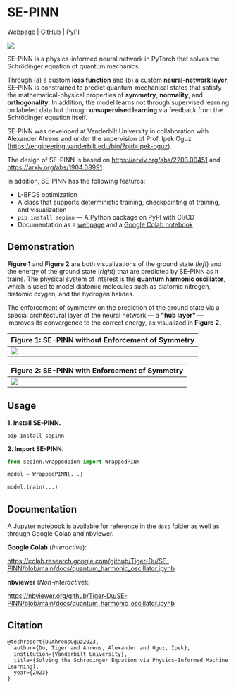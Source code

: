 # SE-PINN

[Webpage](https://tiger-du.github.io/sepinn.html) | [GitHub](https://github.com/Tiger-Du/SE-PINN) | [PyPI](https://pypi.org/project/sepinn/)

<img src=https://raw.githubusercontent.com/Tiger-Du/SE-PINN/main/assets/enforcement_of_symmetry.gif>

SE-PINN is a physics-informed neural network in PyTorch that solves the Schrödinger equation of quantum mechanics.

Through (a) a custom __loss function__ and (b) a custom __neural-network layer__, SE-PINN is constrained to predict quantum-mechanical states that satisfy the mathematical-physical properties of __symmetry__, __normality__, and __orthogonality__. In addition, the model learns not through supervised learning on labeled data but through __unsupervised learning__ via feedback from the Schrödinger equation itself.

SE-PINN was developed at Vanderbilt University in collaboration with Alexander Ahrens and under the supervision of Prof. Ipek Oguz (https://engineering.vanderbilt.edu/bio/?pid=ipek-oguz).

The design of SE-PINN is based on https://arxiv.org/abs/2203.00451 and https://arxiv.org/abs/1904.08991.

In addition, SE-PINN has the following features:
- L-BFGS optimization
- A class that supports deterministic training, checkpointing of training, and visualization
- `pip install sepinn` — A Python package on PyPI with CI/CD
- Documentation as a [webpage](https://tiger-du.github.io/sepinn.html) and a [Google Colab notebook](https://colab.research.google.com/github/Tiger-Du/SE-PINN/blob/main/docs/quantum_harmonic_oscillator.ipynb
)

## Demonstration

__Figure 1__ and __Figure 2__ are both visualizations of the ground state (_left_) and the energy of the ground state (_right_) that are predicted by SE-PINN as it trains. The physical system of interest is the __quantum harmonic oscillator__, which is used to model diatomic molecules such as diatomic nitrogen, diatomic oxygen, and the hydrogen halides.

The enforcement of symmetry on the prediction of the ground state via a special architectural layer of the neural network — a __"hub layer"__ — improves its convergence to the correct energy, as visualized in __Figure 2__.

| **Figure 1**: SE-PINN without Enforcement of Symmetry |
| --- |
| <img src=https://raw.githubusercontent.com/Tiger-Du/SE-PINN/main/assets/no_enforcement_of_symmetry.gif> |

| **Figure 2**: SE-PINN with Enforcement of Symmetry |
| --- |
| <img src=https://raw.githubusercontent.com/Tiger-Du/SE-PINN/main/assets/enforcement_of_symmetry.gif> |

## Usage

__1. Install SE-PINN.__

```
pip install sepinn
```

__2. Import SE-PINN.__

```python
from sepinn.wrappedpinn import WrappedPINN

model = WrappedPINN(...)

model.train(...)
```

## Documentation

A Jupyter notebook is available for reference in the `docs` folder as well as through Google Colab and nbviewer.

__Google Colab__ (_Interactive_):

https://colab.research.google.com/github/Tiger-Du/SE-PINN/blob/main/docs/quantum_harmonic_oscillator.ipynb

__nbviewer__ (_Non-interactive_):

https://nbviewer.org/github/Tiger-Du/SE-PINN/blob/main/docs/quantum_harmonic_oscillator.ipynb

## Citation

```
@techreport{DuAhrensOguz2023,
  author={Du, Tiger and Ahrens, Alexander and Oguz, Ipek},
  institution={Vanderbilt University},
  title={Solving the Schrodinger Equation via Physics-Informed Machine Learning},
  year={2023}
}
```
